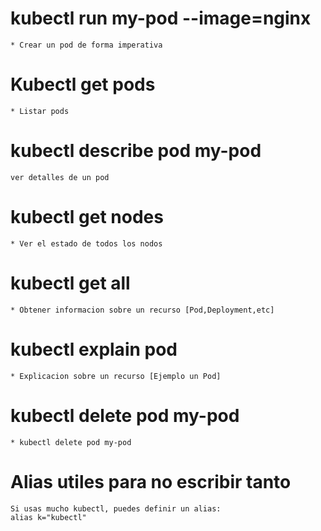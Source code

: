 # kubectl run my-pod --image=nginx
	* Crear un pod de forma imperativa
# Kubectl get pods
	* Listar pods
# kubectl describe pod my-pod
	ver detalles de un pod
# kubectl get nodes
	* Ver el estado de todos los nodos
# kubectl get all
	* Obtener informacion sobre un recurso [Pod,Deployment,etc]
# kubectl explain pod
	* Explicacion sobre un recurso [Ejemplo un Pod]
# kubectl delete pod my-pod
	* kubectl delete pod my-pod
# Alias utiles para no escribir tanto
	Si usas mucho kubectl, puedes definir un alias:
	alias k="kubectl"
